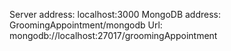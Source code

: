 Server address: localhost:3000
MongoDB address: GroomingAppointment/mongodb
Url: mongodb://localhost:27017/groomingAppointment